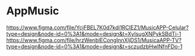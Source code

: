 # AppMusic
https://www.figma.com/file/YcjFBEL7K0d7kdi1RClEZ1/MusicAPP-Celular?type=design&node-id=0%3A1&mode=design&t=XyIsugXNPykSBdTi-1
https://www.figma.com/file/hrzWenblECongInnXljDS1/MusicaAPP-TV?type=design&node-id=0%3A1&mode=design&t=sczudzbHwlNfnFDo-1
